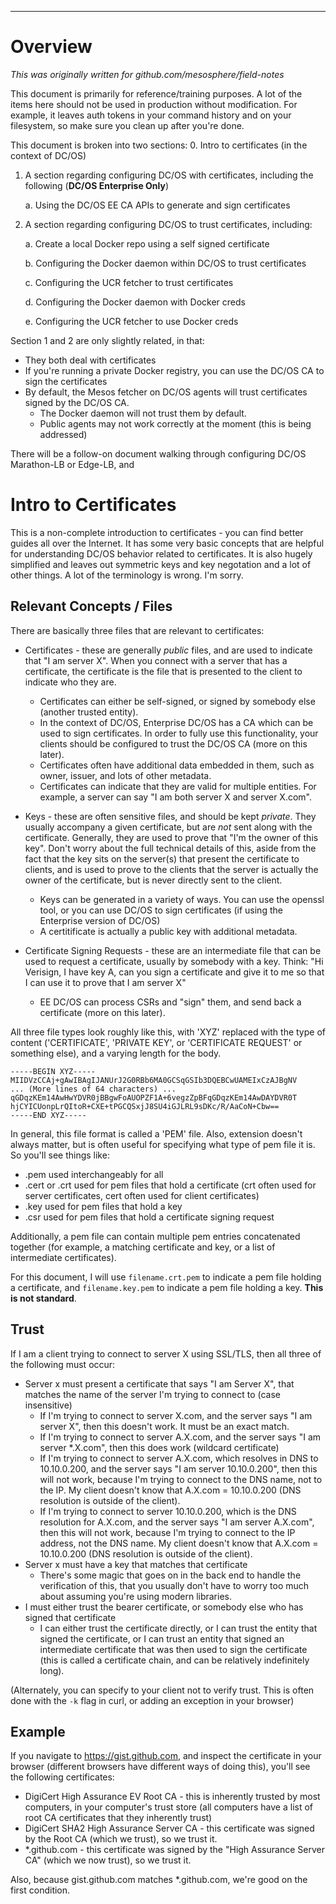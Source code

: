 
---
# Overview

*This was originally written for github.com/mesosphere/field-notes*

This document is primarily for reference/training purposes.  A lot of the items here should not be used in production without modification.  For example, it leaves auth tokens in your command history and on your filesystem, so make sure you clean up after you're done.

This document is broken into two sections:
0. Intro to certificates (in the context of DC/OS)

1. A section regarding configuring DC/OS with certificates, including the following (**DC/OS Enterprise Only**)
    <!-- a. Using OpenSSL, creating a self-signed CA certificate and key
    b. Using OpenSSL, creating an intermediate CA, signed by the above self-signed CA certificate
    c. Configuring DC/OS EE 1.10.0 to use the intermediate CA certificate generated above -->
    a. Using the DC/OS EE CA APIs to generate and sign certificates

2. A section regarding configuring DC/OS to trust certificates, including:

    a. Create a local Docker repo using a self signed certificate

    b. Configuring the Docker daemon within DC/OS to trust certificates

    c. Configuring the UCR fetcher to trust certificates

    d. Configuring the Docker daemon with Docker creds

    e. Configuring the UCR fetcher to use Docker creds

Section 1 and 2 are only slightly related, in that:
* They both deal with certificates
* If you're running a private Docker registry, you can use the DC/OS CA to sign the certificates
* By default, the Mesos fetcher on DC/OS agents will trust certificates signed by the DC/OS CA.  
    * The Docker daemon will not trust them by default.
    * Public agents may not work correctly at the moment (this is being addressed)

There will be a follow-on document walking through configuring DC/OS Marathon-LB or Edge-LB, and 

# Intro to Certificates

This is a non-complete introduction to certificates - you can find better guides all over the Internet.  It has some very basic concepts that are helpful for understanding DC/OS behavior related to certificates.  It is also hugely simplified and leaves out symmetric keys and key negotation and a lot of other things.  A lot of the terminology is wrong.  I'm sorry.

## Relevant Concepts / Files
There are basically three files that are relevant to certificates:

* Certificates - these are generally *public* files, and are used to indicate that "I am server X".  When you connect with a server that has a certificate, the certificate is the file that is presented to the client to indicate who they are.  
    * Certificates can either be self-signed, or signed by somebody else (another trusted entity).
    * In the context of DC/OS, Enterprise DC/OS has a CA which can be used to sign certificates.  In order to fully use this functionality, your clients should be configured to trust the DC/OS CA (more on this later).
    * Certificates often have additional data embedded in them, such as owner, issuer, and lots of other metadata.
    * Certificates can indicate that they are valid for multiple entities.  For example, a server can say "I am both server X and server X.com".

* Keys - these are often sensitive files, and should be kept *private*.  They usually accompany a given certificate, but are *not* sent along with the certificate.  Generally, they are used to prove that "I'm the owner of this key".  Don't worry about the full technical details of this, aside from the fact that the key sits on the server(s) that present the certificate to clients, and is used to prove to the clients that the server is actually the owner of the certificate, but is never directly sent to the client.
    * Keys can be generated in a variety of ways.  You can use the openssl tool, or you can use DC/OS to sign certificates (if using the Enterprise version of DC/OS)
    * A certitificate is actually a public key with additional metadata.

* Certificate Signing Requests - these are an intermediate file that can be used to request a certificate, usually by somebody with a key.  Think: "Hi Verisign, I have key A, can you sign a certificate and give it to me so that I can use it to prove that I am server X"
    * EE DC/OS can process CSRs and "sign" them, and send back a certificate (more on this later).

All three file types look roughly like this, with 'XYZ' replaced with the type of content ('CERTIFICATE', 'PRIVATE KEY', or 'CERTIFICATE REQUEST' or something else), and a varying length for the body.  

```
-----BEGIN XYZ-----
MIIDVzCCAj+gAwIBAgIJANUrJ2G0RBb6MA0GCSqGSIb3DQEBCwUAMEIxCzAJBgNV
... (More lines of 64 characters) ...
qGDqzKEm14AwHwYDVR0jBBgwFoAUOPZF1A+6vegzZpBFqGDqzKEm14AwDAYDVR0T
hjCYICUonpLrQItoR+CXE+tPGCQSxjJ8SU4iGJLRL9sDKc/R/AaCoN+Cbw==
-----END XYZ-----
```

In general, this file format is called a 'PEM' file.  Also, extension doesn't always matter, but is often useful for specifying what type of pem file it is.  So you'll see things like:
* .pem used interchangeably for all
* .cert or .crt used for pem files that hold a certificate (crt often used for server certificates, cert often used for client certificates)
* .key used for pem files that hold a key
* .csr used for pem files that hold a certificate signing request

Additionally, a pem file can contain multiple pem entries concatenated together (for example, a matching certificate and key, or a list of intermediate certificates).

For this document, I will use `filename.crt.pem` to indicate a pem file holding a certificate, and `filename.key.pem` to indicate a pem file holding a key.  **This is not standard**.

## Trust

If I am a client trying to connect to server X using SSL/TLS, then all three of the following must occur:
* Server x must present a certificate that says "I am Server X", that matches the name of the server I'm trying to connect to (case insensitive)
    * If I'm trying to connect to server X.com, and the server says "I am server X", then this doesn't work.  It must be an exact match.
    * If I'm trying to connect to server A.X.com, and the server says "I am server *.X.com", then this does work (wildcard certificate)
    * If I'm trying to connect to server A.X.com, which resolves in DNS to 10.10.0.200, and the server says "I am server 10.10.0.200", then this will not work, because I'm trying to connect to the DNS name, not to the IP.  My client doesn't know that A.X.com = 10.10.0.200 (DNS resolution is outside of the client). 
    * If I'm trying to connect to server 10.10.0.200, which is the DNS resolution for A.X.com, and the server says "I am server A.X.com", then this will not work, because I'm trying to connect to the IP address, not the DNS name.  My client doesn't know that A.X.com = 10.10.0.200 (DNS resolution is outside of the client). 
* Server x must have a key that matches that certificate
    * There's some magic that goes on in the back end to handle the verification of this, that you usually don't have to worry too much about assuming you're using modern libraries.
* I must either trust the bearer certificate, or somebody else who has signed that certificate
    * I can either trust the certificate directly, or I can trust the entity that signed the certificate, or I can trust an entity that signed an intermediate certificate that was then used to sign the certificate (this is called a certificate chain, and can be relatively indefinitely long).

(Alternately, you can specify to your client not to verify trust.  This is often done with the `-k` flag in curl, or adding an exception in your browser)

## Example
If you navigate to https://gist.github.com, and inspect the certificate in your browser (different browsers have different ways of doing this), you'll see the following certificates:
* DigiCert High Assurance EV Root CA - this is inherently trusted by most computers, in your computer's trust store (all computers have a list of root CA certificates that they inherently trust)
* DigiCert SHA2 High Assurance Server CA - this certificate was signed by the Root CA (which we trust), so we trust it.
* *.github.com - this certificate was signed by the "High Assurance Server CA" (which we now trust), so we trust it.

Also, because gist.github.com matches *.github.com, we're good on the first condition.